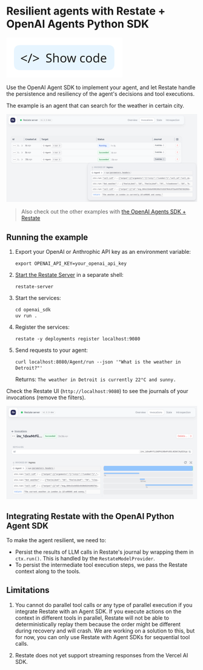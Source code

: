 # Resilient agents with Restate + OpenAI Agents Python SDK
[<img src="https://raw.githubusercontent.com/restatedev/img/refs/heads/main/show-code.svg">](agent.py)

Use the OpenAI Agent SDK to implement your agent, and let Restate handle the persistence and resiliency of the agent's decisions and tool executions.

The example is an agent that can search for the weather in certain city.

<img src="https://raw.githubusercontent.com/restatedev/ai-examples/refs/heads/main/doc/img/get-started-openai/invocation_ui.png" alt="Using Agent SDK - journal" width="1200px"/>

> Also check out the other examples with [the OpenAI Agents SDK + Restate](../../openai-agents/examples) 

## Running the example

1. Export your OpenAI or Anthrophic API key as an environment variable:
    ```shell
    export OPENAI_API_KEY=your_openai_api_key
    ```
2. [Start the Restate Server](https://docs.restate.dev/develop/local_dev) in a separate shell:
    ```shell
    restate-server
    ```
3. Start the services:
    ```shell
    cd openai_sdk
    uv run .
    ```
4. Register the services: 
    ```shell
    restate -y deployments register localhost:9080
    ```

5. Send requests to your agent:

    ```shell
    curl localhost:8080/Agent/run --json '"What is the weather in Detroit?"'
    ```
    
    Returns: `The weather in Detroit is currently 22°C and sunny.`


Check the Restate UI (`http://localhost:9080`) to see the journals of your invocations (remove the filters).

<img src="https://raw.githubusercontent.com/restatedev/ai-examples/refs/heads/main/doc/img/get-started-openai/detailed_invocation_ui.png" alt="Using Agent SDK - journal" width="1200px"/>

## Integrating Restate with the OpenAI Python Agent SDK

To make the agent resilient, we need to:
- Persist the results of LLM calls in Restate's journal by wrapping them in `ctx.run()`. This is handled by the `RestateModelProvider`.
- To persist the intermediate tool execution steps, we pass the Restate context along to the tools.

## Limitations
1. You cannot do parallel tool calls or any type of parallel execution if you integrate Restate with an Agent SDK. 
If you execute actions on the context in different tools in parallel, Restate will not be able to deterministically replay them because the order might be different during recovery and will crash. 
We are working on a solution to this, but for now, you can only use Restate with Agent SDKs for sequential tool calls.

2. Restate does not yet support streaming responses from the Vercel AI SDK.
